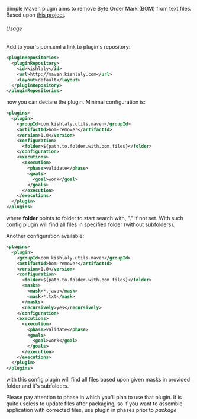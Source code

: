 Simple Maven plugin aims to remove Byte Order Mark (BOM) from text files.
Based upon [this project](http://github.com/s1ac2x1/bom-remover).

###### Usage

Add to your's pom.xml a link to plugin's repository:

```xml
<pluginRepositories>
  <pluginRepository>
    <id>kishlaly</id>
    <url>http://maven.kishlaly.com</url>
    <layout>default</layout>
  </pluginRepository>
</pluginRepositories>
```
now you can declare the plugin. Minimal configuration is:

```xml
<plugins>
  <plugin>
    <groupId>com.kishlaly.utils.maven</groupId>
    <artifactId>bom-remover</artifactId>
    <version>1.0</version>
    <configuration>
      <folder>${path.to.folder.with.bom.files}</folder>
    </configuration>
    <executions>
      <execution>
        <phase>validate</phase>
        <goals>
          <goal>work</goal>
        </goals>
      </execution>
    </executions>
  </plugin>
</plugins>
```
where **folder** points to folder to start search with, "." if not set. 
With such config plugin will find all files in specified folder (without subfolders).

Another configuration available:

```xml
<plugins>
  <plugin>
    <groupId>com.kishlaly.utils.maven</groupId>
    <artifactId>bom-remover</artifactId>
    <version>1.0</version>
    <configuration>
      <folder>${path.to.folder.with.bom.files}</folder>
      <masks>
        <mask>*.java</mask>
        <mask>*.txt</mask>
      </masks>
      <recursively>yes</recursively>
    </configuration>
    <executions>
      <execution>
        <phase>validate</phase>
        <goals>
          <goal>work</goal>
        </goals>
      </execution>
    </executions>
  </plugin>
</plugins>
```
with this config plugin will find all files based upon given masks in provided folder and it's subfolders.

Please pay attention to phase in which you'll plan to use that plugin. It is quite useless to update files after packaging, so if you want to assemble application with corrected files, use plugin in phases prior to *package*
